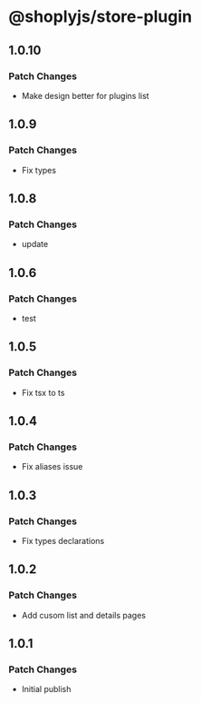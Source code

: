 # @shoplyjs/store-plugin

## 1.0.10

### Patch Changes

- Make design better for plugins list

## 1.0.9

### Patch Changes

- Fix types

## 1.0.8

### Patch Changes

- update

## 1.0.6

### Patch Changes

- test

## 1.0.5

### Patch Changes

- Fix tsx to ts

## 1.0.4

### Patch Changes

- Fix aliases issue

## 1.0.3

### Patch Changes

- Fix types declarations

## 1.0.2

### Patch Changes

- Add cusom list and details pages

## 1.0.1

### Patch Changes

- Initial publish

